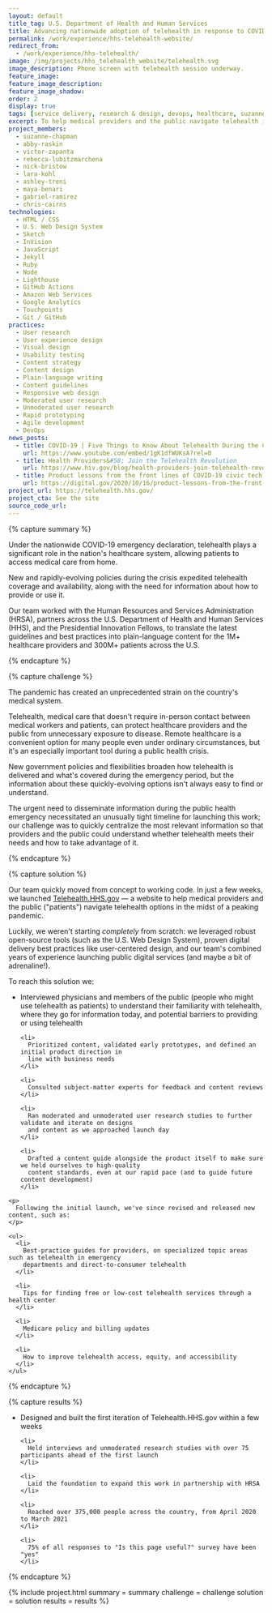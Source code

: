 ```yaml
---
layout: default
title_tag: U.S. Department of Health and Human Services
title: Advancing nationwide adoption of telehealth in response to COVID-19
permalink: /work/experience/hhs-telehealth-website/
redirect_from:
  - /work/experience/hhs-telehealth/
image: /img/projects/hhs_telehealth_website/telehealth.svg
image_description: Phone screen with telehealth session underway.
feature_image:
feature_image_description:
feature_image_shadow:
order: 2
display: true
tags: [service delivery, research & design, devops, healthcare, suzanne chapman, abby raskin, victor zapanta, rebecca lubitzmarchena, nick bristow, lara kohl, ashley treni, maya benari, gabriel ramirez, chris cairns]
excerpt: To help medical providers and the public navigate telehealth information and resources during the COVID-19 public health emergency and beyond, we launched a site to do just that.
project_members:
  - suzanne-chapman
  - abby-raskin
  - victor-zapanta
  - rebecca-lubitzmarchena
  - nick-bristow
  - lara-kohl
  - ashley-treni
  - maya-benari
  - gabriel-ramirez
  - chris-cairns
technologies:
  - HTML / CSS
  - U.S. Web Design System
  - Sketch
  - InVision
  - JavaScript
  - Jekyll
  - Ruby
  - Node
  - Lighthouse
  - GitHub Actions
  - Amazon Web Services
  - Google Analytics
  - Touchpoints
  - Git / GitHub
practices:
  - User research
  - User experience design
  - Visual design
  - Usability testing
  - Content strategy
  - Content design
  - Plain-language writing
  - Content guidelines
  - Responsive web design
  - Moderated user research
  - Unmoderated user research
  - Rapid prototyping
  - Agile development
  - DevOps
news_posts:
  - title: COVID-19 | Five Things to Know About Telehealth During the COVID-19 Pandemic
    url: https://www.youtube.com/embed/1gK1dfWUKsA?rel=0
  - title: Health Providers&#58; Join the Telehealth Revolution
    url: https://www.hiv.gov/blog/health-providers-join-telehealth-revolution
  - title: Product lessons from the front lines of COVID-19 civic tech response
    url: https://digital.gov/2020/10/16/product-lessons-from-the-front-lines-of-covid-19-civic-tech-response/
project_url: https://telehealth.hhs.gov/
project_cta: See the site
source_code_url:
---
```


{% capture summary %}
  <p>
    Under the nationwide COVID-19 emergency declaration, telehealth plays a significant
    role in the nation's healthcare system, allowing patients to access medical care from home.
  </p>

  <p>
    New and rapidly-evolving policies during the crisis expedited telehealth coverage and
    availability, along with the need for information about how to provide or use it.
  </p>

  <p>
    Our team worked with the Human Resources and Services Administration (HRSA),
    partners across the U.S. Department of Health and Human Services (HHS),
    and the Presidential Innovation Fellows, to translate the latest guidelines and best
    practices into plain-language content for the 1M+ healthcare providers and 300M+ patients
    across the U.S.
  </p>
{% endcapture %}

{% capture challenge %}
  <p>
    The pandemic has created an unprecedented strain on the country's medical system.
  </p>

  <p>
    Telehealth, medical care that doesn't require in-person contact between medical workers
    and patients, can protect healthcare providers and the public from unnecessary exposure
    to disease. Remote healthcare is a convenient option for many people even under ordinary
    circumstances, but it's an especially important tool during a public health crisis.
  </p>

  <p>
    New government policies and flexibilities broaden how telehealth is delivered and what's
    covered during the emergency period, but the information about these quickly-evolving
    options isn't always easy to find or understand.
  </p>

  <p>
    The urgent need to disseminate information during the public health emergency necessitated
    an unusually tight timeline for launching this work; our challenge was to quickly
    centralize the most relevant information so that providers and the public could
    understand whether telehealth meets their needs and how to take advantage of it.
  </p>
{% endcapture %}

{% capture solution %}
  <p>
    Our team quickly moved from concept to working code. In just a few weeks, we launched
    <a href="https://telehealth.hhs.gov/">Telehealth.HHS.gov</a> &mdash; a website to help medical
    providers and the public ("patients") navigate telehealth options in the midst of a peaking pandemic.
  </p>

  <p>
    Luckily, we weren't starting <em>completely</em> from scratch: we leveraged robust open-source tools
    (such as the U.S. Web Design System), proven digital delivery best practices like user-centered
    design, and our team's combined years of experience launching public digital services (and maybe
    a bit of adrenaline!).
  </p>

  <p>
    To reach this solution we:
  </p>

  <ul>
    <li>
      Interviewed physicians and members of the public (people who might use telehealth as patients)
      to understand their familiarity with telehealth, where they go for information today, and
      potential barriers to providing or using telehealth
    </li>

    <li>
      Prioritized content, validated early prototypes, and defined an initial product direction in
      line with business needs
    </li>

    <li>
      Consulted subject-matter experts for feedback and content reviews
    </li>

    <li>
      Ran moderated and unmoderated user research studies to further validate and iterate on designs
      and content as we approached launch day
    </li>

    <li>
      Drafted a content guide alongside the product itself to make sure we held ourselves to high-quality
      content standards, even at our rapid pace (and to guide future content development)
    </li>
  </ul>

    <p>
      Following the initial launch, we've since revised and released new content, such as:
    </p>

    <ul>
      <li>
        Best-practice guides for providers, on specialized topic areas such as telehealth in emergency
        departments and direct-to-consumer telehealth
      </li>

      <li>
        Tips for finding free or low-cost telehealth services through a health center
      </li>

      <li>
        Medicare policy and billing updates
      </li>

      <li>
        How to improve telehealth access, equity, and accessibility
      </li>
    </ul>
{% endcapture %}

{% capture results %}
   <ul>
    <li>
     Designed and built the first iteration of Telehealth.HHS.gov within a few weeks
    </li>

    <li>
      Held interviews and unmoderated research studies with over 75 participants ahead of the first launch
    </li>

    <li>
      Laid the foundation to expand this work in partnership with HRSA
    </li>

    <li>
      Reached over 375,000 people across the country, from April 2020 to March 2021
    </li>

    <li>
      75% of all responses to "Is this page useful?" survey have been "yes"
    </li>
  </ul>
{% endcapture %}

{% include project.html
  summary = summary
  challenge = challenge
  solution = solution
  results = results
%}

